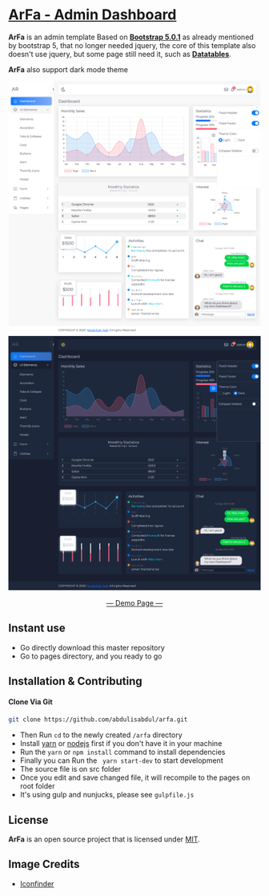 # [ArFa - Admin Dashboard](https://adminlte.io)

**ArFa** is an admin template Based on **[Bootstrap 5.0.1](https://getbootstrap.com/)** 
as already mentioned by bootstrap 5, that no longer needed jquery, the core of this template also doesn't use jquery, but some page still need it, such as **[Datatables](https://datatables.net/)**.

**ArFa** also support dark mode theme

!["Preview"](preview.png "ArFa Preview")
!["Preview"](preview-dark.png "ArFa Preview")

<p align="center">
	<a href="https://abdulisabdul.github.io/arfa/pages/">&mdash; Demo Page &mdash;</a>
</p>

## Instant use
- Go directly download this master repository
- Go to pages directory, and you ready to go

## Installation & Contributing
#### Clone Via Git
```bash
git clone https://github.com/abdulisabdul/arfa.git
```
- Then Run `cd` to the newly created `/arfa` directory
- Install [yarn](https://yarnpkg.com) or [nodejs](https://nodejs.org/) first if you don't have it in your machine
- Run the `yarn` or `npm install` command to install dependencies
- Finally you can Run the ` yarn start-dev` to start development 
- The source file is on src folder
- Once you edit and save changed file, it will recompile to the pages on root folder
- It's using gulp and nunjucks, please see `gulpfile.js` 

## License
**ArFa** is an open source project that is licensed under [MIT](https://github.com/abdulisabdul/arfa/blob/master/LICENSE).

## Image Credits
- [Iconfinder](https://www.iconfinder.com/)
